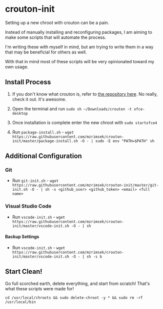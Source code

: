# crouton-init

Setting up a new chroot with crouton can be a pain.

Instead of manually installing and reconfiguring packages, I am aiming to make some scripts that will automate the process.

I'm writing these with myself in mind, but am trying to write them in a way that may be beneficial for others as well.

With that in mind most of these scripts will be very opinionated toward my own usage.

## Install Process

1. If you don't know what crouton is, refer to [the repository here](https://github.com/dnschneid/crouton). No really, check it out. It's awesome.

2. Open the terminal and run `sudo sh ~/Downloads/crouton -t xfce-desktop`

3. Once installation is complete enter the new chroot with `sudo startxfce4`

4. Run `package-install.sh` - `wget https://raw.githubusercontent.com/mzrimsek/crouton-init/master/package-install.sh -O - | sudo -E env "PATH=$PATH" sh`

## Additional Configuration

### Git

* Run `git-init.sh` - `wget https://raw.githubusercontent.com/mzrimsek/crouton-init/master/git-init.sh -O - | sh -s <github_user> <github_token> <email> <full name>`

### Visual Studio Code

* Run `vscode-init.sh` - `wget https://raw.githubusercontent.com/mzrimsek/crouton-init/master/vscode-init.sh -O - | sh`

#### Backup Settings

* Run `vscode-init.sh` - `wget https://raw.githubusercontent.com/mzrimsek/crouton-init/master/vscode-init.sh -O - | sh -s b`

## Start Clean!

Go full scorched earth, delete everything, and start from scratch! That's what these scripts were made for!

`cd /usr/local/chroots && sudo delete-chroot -y * && sudo rm -rf /usr/local/bin`
